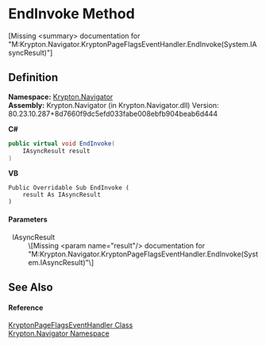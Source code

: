 # EndInvoke Method


\[Missing &lt;summary&gt; documentation for "M:Krypton.Navigator.KryptonPageFlagsEventHandler.EndInvoke(System.IAsyncResult)"\]



## Definition
**Namespace:** <a href="a21ac074-d119-3dc6-bd1c-d3a12c0128bc.md">Krypton.Navigator</a>  
**Assembly:** Krypton.Navigator (in Krypton.Navigator.dll) Version: 80.23.10.287+8d7660f9dc5efd033fabe008ebfb904beab6d444

**C#**
``` C#
public virtual void EndInvoke(
	IAsyncResult result
)
```
**VB**
``` VB
Public Overridable Sub EndInvoke ( 
	result As IAsyncResult
)
```



#### Parameters
<dl><dt>  IAsyncResult</dt><dd>\[Missing &lt;param name="result"/&gt; documentation for "M:Krypton.Navigator.KryptonPageFlagsEventHandler.EndInvoke(System.IAsyncResult)"\]</dd></dl>

## See Also


#### Reference
<a href="0cf460b1-62b0-ec43-e94b-0ad68e58f357.md">KryptonPageFlagsEventHandler Class</a>  
<a href="a21ac074-d119-3dc6-bd1c-d3a12c0128bc.md">Krypton.Navigator Namespace</a>  
